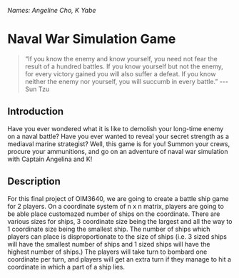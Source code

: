 *Names: Angeline Cho, K Yabe*

# **Naval War Simulation Game** 

>“If you know the enemy and know yourself, you need not fear the result of a hundred battles. If you know yourself but not the enemy, for every victory gained you will also suffer a defeat. If you know neither the enemy nor yourself, you will succumb in every battle.” --- Sun Tzu

## Introduction

Have you ever wondered what it is like to demolish your long-time enemy on a naval battle? Have you ever wanted to reveal your secret strength as a mediaval marine strategist? Well, this game is for you! Summon your crews, procure your ammunitions, and go on an adventure of naval war simulation with Captain Angelina and K!

## Description

For this final project of OIM3640, we are going to create a battle ship game for 2 players. On a coordinate system of n x n matrix, players are going to be able place customazed number of ships on the coordinate. There are various sizes for ships, 3 coordinate size being the largest and all the way to 1 coordinate size being the smallest ship. The number of ships which players can place is disproportionate to the size of ships (i.e. 3 sized ships will have the smallest number of ships and 1 sized ships will have the highest number of ships.) The players will take turn to bombard one coordinate per turn, and players will get an extra turn if they manage to hit a coordinate in which a part of a ship lies. 
